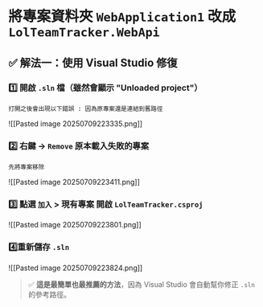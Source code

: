 
# 將專案資料夾 `WebApplication1` 改成 `LolTeamTracker.WebApi`


## ✅ 解法一：使用 Visual Studio 修復

### 1️⃣ 開啟 `.sln` 檔（雖然會顯示 "Unloaded project"）    
	打開之後會出現以下錯誤 : 因為原專案還是連結到舊路徑

![[Pasted image 20250709223335.png]]
### 2️⃣ 右鍵 → `Remove` 原本載入失敗的專案    
	先將專案移除

![[Pasted image 20250709223411.png]]

### 3️⃣ 點選 `加入` > 現有專案 開啟 `LolTeamTracker.csproj`


![[Pasted image 20250709223801.png]]




### 4️⃣重新儲存 `.sln`

![[Pasted image 20250709223824.png]]


> ✅ **這是最簡單也最推薦的方法**，因為 Visual Studio 會自動幫你修正 `.sln` 的參考路徑。